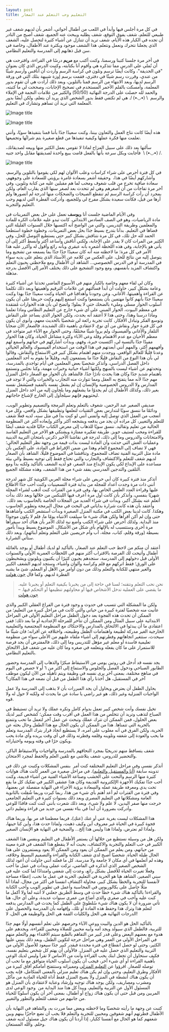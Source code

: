 ```yaml
---
layout: post
title: التعليم وحب التعلم عند الصغار
---
```


في كل مرة أجلس فيها وأبدأ في اللعب من أطفال أخواتي، أشعر بأن لديهم شغف غير طبيعي للتعلم، شغف يفوق التوقع، شغف يطلبه ويبحث عنه الجميع، شغف أصبح من النادر أن تجده في الكبار هذه الأيام، شغف تريد أن تتنازل عن أشياء كثيرة لتحصل عليه، الشغف الذي يجعلنا نتحرك ونعمل ونتعلم، هذا الشغف موجود وبكثرة عند الأطفال، وخاصة في سن قبل ذهابهم إلى المدرسة والتعليم النظامي.

في أخر مرة جلسنا كتبنا ورسمنا، وكنت أكتب مع **مريم** درسًا في القراءة، واقترحت هي أن تُملي علي الدرس مما تتذكره هي وأقوم أنا بكتابته، وكتبت الدرس الذي كان بعنوان "في الحديقة"، وكانت أيضًا ترسم وتلون في كراسة الرسم وأردت أن أنافس وأرسم شيئًا من عندي، وقررت رسم شيئًا في دفتري، فقمت برسم إوزة شبيهة بتلك التي في ورقة الرسم لديها، وبعد الانتهاء من الرسم قمنا بالتلوين، وبعد ذلك أرادت هي أن تقوم بدور المعلمة، وأمسكت بالقلم الأحمر المستخدم في تصحيح الإجابات، وصححت لي ما كتبته، والحمد لله حصلت على الدرجة النهائية (50/50) والكثير من علامات النجمة في الإملاء والرسم  \ (•◡•) /. هي لم تكتفي فقط بدور الشخص الذي يريد أن يتعلم، ولكن أيضًا بدور المعلمة التي تريد أن تساهم وتشارك في التعليم.

![Image title](https://oktob-editor.s3.amazonaws.com/uploads%2F1448819477544-2015-11-29+18.14.46.jpg)

![Image title](https://oktob-editor.s3.amazonaws.com/uploads%2F1448820491306-2015-09-25+13.56.12.jpg)

هذه أيضًا كانت نتاج العمل والتعاون بيننا، وكنت سعيدًا جدًا بأننا قمنا بتنفيذها سويًا، وأنني تعلمت منها فكرة عملها وكيفية تنفيذها من قطع صغيرة يتم شرائُها وتجميعها.

سألتها بعد ذلك على سبيل المزاح لماذا لا تقومي بعمل الكثير منها وبيعه لصديقاتك، فأجابت وبكل سرعة بأنها بالفعل قامت ببيع واحدة لصديقتها مقابل واحد جنيه  \ (•◡•) /.

![Image title](https://oktob-editor.s3.amazonaws.com/uploads%2F1454099482508-2015-12-25+17.36.33.jpg)

في كل فترة أحرص على شراء كراسات وعلب الألوان لهم لكي يقوموا بالتلوين والرسم، وأشاركهم أيضًا في هذا،  وحقيقة أشعر بسعادة غامرة برؤيتي للسعادة على وجوههم، سعادة صافية تخرج من قلب شغوف ومحب لما هم مقبلين عليه من كتابة وتلوين، وفي آخر مرة تفاجأت من أن أصغرهم وهي لم تتحدث بعد لصغر سنها الذي يقارب العام، ولكن بمجرد أن رأت كراسة الرسم لم تنقطع الصيحات والضحكات منها لدرجة لم أتصورها ولم أرها من قبل، فكانت سعيدة بشكل مفرح لي وللجميع، وأدركت الفطرة التي لديهم وحب التعليم والتجربة.

وفي الأيام الماضية جلست أنا و**يوسف** نعمل على حل بعض التمرينات في مادة الرياضيات، وهو في الصف السادس الابتدائي. كانت تبدو عليه علامات الكره للمادة والمعلمين وطريقة التدريس، والتي من الواضح أنه اكتسبها خلال السنوات القليلة التي قضاها في التعليم. بدأنا بتدرج بسيط جدًا بحل بعض التمرينات، وخطوة خطوة استطعنا الحمد لله حل تلك، في كل مرة نتناقش بشكل كبير حتى يستطيع التوصل للحل، وفي الكثير من المرات كان لا يقدر على الإجابة، ولكني أناقش وأساعد أكثر وأبسط أكثر إلى أن يأتي هو بالإجابة، وفي هذه اللحظة أشعره بأنه عبقري وبأنه رائع وأقول له وأكرر عليه هذا الأمر في كل مرة؛ ما لاحظته منه أنه كان سعيدًا جدًا جدًا بما يسمعه من تشجيع وما يتوصل إليه من نتائج للحل، على العكس من كلامه عن الأستاذ الذي يتعلم على يديه سواء في المدرسة أو في الدرس الخصوصي... الشاهد أن الأطفال ومع ملاحظتي يحبون التعلم واكتشاف المزيد بأنفسهم، ومع وجود التشجيع على ذلك يختلف الأمر إلى الأفضل بدرجة مذهلة.

وكان لي لقاء معهم وخاصة بالكبار منهم في الأسبوع الماضي تحدثنا عن أشياء كثيرة وعامة بشكل كبير، حاولت أن أبدأ فسألتهم عن علامات الترقيم وأهميتها وبعد ذلك تكلمنا عن القراءة وأهميتها، الأغاني، وعن وجودنا وأهدافنا في الحياة وكنت سعيدًا جدًا بهذا وكنت سعيدًا جدًا بأنهم كانوا مهتمين بأن يستمعوا وكنت أستمع إليهم وكنت حريصًا على أن يكون أسلوب الحوار مسلي ومليء بالضحك حتى لا يملوا؛ واتضح لي بأن هذه الحوارات مُفتقدة في معظم البيوت، الحوار المبني على أي شيء خارج عن التعليم النظامي وماذا تعلمنا وماذا درسنا وهذا، وحتى هذا لا أعتقد أنه يحدث، ولكن الحوار الذي يساعد على النقاش وتوسع الفكر وتبادل الأفكار، كانت تجربة رائعة لي شخصيًا بالحديث معهم، وأنوى أن يكون في كل فترة حوار ونقاش من أي نوع، لاعتقادي بأهمية ذلك الشديدة. فالصغار الآن ضحايا التلفاز والأغاني والفيسبوك ولم يروا شيئًا مختلفًا، وحتى الحوار مع الآباء غير متواجد في معظم الأحيان مع عدم الاهتمام وقلة وعي الآباء وكثرة مشاغل الحياة. وكان هذا الحوار مفيدًا جدًا بالنسبة لي، اكتسبت خبرة، وفهم، وبدأت أشاركهم في حياتهم وأسمع لهم وأفهمهم أكثر، والمهم أنني أبعدتهم في هذا الوقت من استخدام الفيسبوك والعالم الخيالي وعدنا قليلًا للعالم الواقعي. ووجدت منهم اهتمام بشكل كبير في الاستماع والنقاش، وقالوا لي بأن هذا النوع من النقاش قليلًا جدًا ما يستمعون إليه، وقليلاً ما يقوم به أحد المعلمين داخل الفصل الدراسي، وأتذكر شخصيًا بعض المعلمين في أيام تواجدي بالمدرسة، وتحدثهم عن أشياء ليست بالمنهج ولكنها أشياء حياتية وخبرات مهمة، وكنا نجلس ونستمع باهتمام شديد جدًا وكان هذا يحدث نادرًا جدًا. فالشاهد بأن الحوار مع الصغار داخل المنزل مهم جدًا لأنه مما يتفتح به العقل ومما تتوارث منه التجارب والخبرات والتي لا توجد في المدارس ولا الدروس الخصوصية والإنسان إن لم يشغل نفسه بالمفيد فسيُشغل نفسه بغير ذلك، وكذلك الأطفال إن لم يجدوًا ما يشغلهم وما يلجأون إليه من أحد داخل المنزل ليحتويهم فإنهم سيلجأول إلى الخارج لإشباع حاجاتهم.

صديقي الصغير عبد الرحمن، شغوف بالتعلم وتعلم البرمجة والتصميم وتطوير الويب، ودائمًا ما ننسق سويًا لنتدارس بعض التقنيات لتعلمها وتطبيقها بشكل واقعي، وكل مرة أتعجب من العمل الذي توصل إليه وأتمنى أنني لو كنت بدأ في مثل سنه، لديه فعلًا شغف للتعلم والتغيير، كل مراده أن يجد من يدفعه ويشجعه أكثر وأكثر وإبعاده أكثر عن المنظومة الحالية من تعليم وتقاليد. ننسق سويًا للذهاب إلى معرض الكتاب حاليًا فلديه شغف أيضًا للقراءة ومحب لستيف جوبز. طريقة تفكيره ممتازة ويشتكي هو الآخر من التعليم الفاسد والامتحانات والدروس وما إلى ذلك، لدرجة في نقاشنا الأخير ذكرني بامتحان التربية الدينية وعمليات الغش التي حدثت وأن المادة ليست بذات قيمة من وجهة نظر التعليم الحالي؛ فهي لا تضاف إلى المجموع العام وهذا من ضمن الإفراط في المادة، على العكس بأن مادة مثل التربية الفنية تضاف للمجموع، وتناقشنا في الموضوع قليلًا، الشاهد بأن الصغار لديهم شغف للتعلم والاكتشاف والتجارب والتي تحتاج فقط إلى توجيه بسيط والى بيئة مساعدة على الإبداع لكي يكون الإبداع منذ الصغر، فو لديه الشغف بالتأكيد ولكنه بدأ ومع التلقين والتدجين المدرسي يفقد شيء من هذا الشغف، وهذه مشكلة الجميع.

أتذكر منذ فترة كبيرة كان أبي حريص على شراء مجلة العربي الكويتية كل شهر لدرجة أنني ذات مرة وجدت أعداد للمجله من بداية فترة التسعينيات وكنت أحب جدًا الاطلاع عليها وقراءة العدد العلمي الخاص بها، وفي فترة من الفترات كنت أذهب لشراء المجلة شهريًا بنفسي، وأتذكر بأن كانت أول مرة أعرف فيها اللينكس من خلالها وبعد ذلك بدأت أتعلم عنه بشكل أكبر، وبدأت في شراء العديد من المجلات الخاصة بالحاسوب بعد ذلك،  وأعتقد بأن هذه كانت شرارة بداياتي في البحث في مجال البرمجة وتطوير الحاسوب وهكذا. كانت لدينا بعض الكتب في مكتبة المنزل الصغيرة وبدأت أستشعر الكتب وأشاهدها حتى وإن لم أكن أقرأها ولكن هناك شىء ما سيلفت الانتباه يومًا ما، فلم لا يكون موجودًا منذ البداية. ولذلك أحرص على شراء الكتب وأضع نية لذلك الأمر بأن هناك أحد سيقرأها مرة أخرى وستتسبب له بالإلهام بأي شكل من الأشكال. الموضوع بسيط ويبدأ بأمور بسيطة (ورقة وقلم، كتاب، مجلة، أب وأم حريصين على التعلم وتعلم أبنائهم). وبعد ذلك ستأتي الشرارة.

أعتقد أن منكم من لاحظ حب التعلم عند الصغار، بالتأكيد لو لديك أطفال أو يوجد بالعائلة أطفال وأتيحت لك الفرصة بالاقتراب أكثر منهم في اللحظات العمرية الأولى والسنوات الأولى قبل دخولهم إلى المدرسة، ستجدهم يحبون كثيرًا أن يكتبون ويلونون ويشخبطون على الورق؛ فقط اتركهم مع قلم وكراسة وألوان وأشياء، وستجد لديهم الشغف الكبير والغير منتهي للكتابة والتعلم وذلك من دون أوامر من الأهل أو المعلم، شئ ما يشبه الفطرة لديهم. وكما قال [جون هولت](https://ar.wikipedia.org/wiki/%D8%AC%D9%88%D9%86_%D9%87%D9%88%D9%84%D8%AA_%28%D9%85%D8%B9%D9%84%D9%85%29)

> نحن نحب التعلم ونتقنه؛ لسنا في حاجة إلى من يخبرنا بكيفية التعلم أو يجبرنا عليه. ما يقضي على العملية تدخل الأشخاص فيها أو محاولتهم تنظيمها أو التحكم فيها. – [جون هولت](https://ar.wikipedia.org/wiki/%D8%AC%D9%88%D9%86_%D9%87%D9%88%D9%84%D8%AA_%28%D9%85%D8%B9%D9%84%D9%85%29)

ولكن ما المشكلة التي تتسبب في حدوث و وجود فترة من الفراغ العقلي الكبير والذي عانيت منه شخصيًا لفترة كبيرة من حياتي والتي كانت في مراحل كبيرة من التعليم؛ من الممكن أن تحدث هذه الفجوة بعد دخول الطفل مراحل التعليم الأولى في المراحل الابتدائية على سبيل المثال ومن الممكن أن تتأخر للمرحلة الإعدادية أو ما بعد ذلك؛ ففي اعتقادي ما أن يبدئوا في الالتحاق بالمدارس والاحتكاك مع المنظومة المجتمعية والتعليمية الخارجية الغير مدركة لطبيعة واهتمامات الطفل وطبيعته، واختلافه عن أقرانه؛ فان شيئًا ما سيحدث، ستتغير اتجاهاتهم وفطرتهم إلى أشياء ملقاه عليهم من الأعلى سواء من منظومة تعليمية فاسدة أو معلم غير مؤهل للتدريس وما إلى ذلك، فالمفترض أن يجد فرصة للاستمرار على ما كان يفعله ويتعلمه في صغره وما كان عليه من شغف قبل الالتحاق بالتعليم النظامي.

يجد نفسه قد أُدخل في روتين يومي من الاستيقاظ مبكرًا والذهاب إلى المدرسة وحضور الطابور الصباحي ودخول الفصل والجلوس والاستماع إلى اكثر من ٦ أو ٧ حصص في اليوم في مناهج مختلفة، بمعنى آخر يرى نفسه في وظيفة ويتم تأهيله من الآن ليكون موظف آخر في المستقبل، هل أخذنا رأي هذا الطفل من قبل أن نضعه في هذا المكان؟

يحاول الطفل أن يعترض ويحاول أن يجد المبررات بأن لا يذهب إلى المدرسة ولا عمل الواجبات المنزلية وغير ذلك، هو غير راضي يا سادة عن ما يحدث له ولكنه لا حول له ولا قوه.

تخيل نفسك وأنت شخص كبير تعمل بدوام كامل وتكره عملك ولا تريد أن تستيقظ في الصباح لتذهب وتريد أن تتخلص من هذا العمل في أقرب وقت ممكن؛ كشخص كبير لديك بعض الحلول، فمن الممكن أن تترك عملك وتبحث عن عمل آخر لتعمل ما تحب وتتمتع بالحرية التي تتمناها. هذا من الممكن أن يكون الحال مع هذا الطفل وحال بحثه عن الحرية، ولكن الفرق في أنه مغلوب على أمره، لا يستطيع اتخاذ قرار بترك المدرسة وتعلم ما يحب والعودة إلى شغفه وتلوينه وقلمه وفطرته وذلك في أي وقت يريده وأي مادة يحب ويكون حرًا في وقته ويومه واختياراته.

شغف يتساقط منهم تدريجيًا بمجرد التحاقهم بالمدرسة والواجبات والاستيقاظ الباكر، والتحضير للدروس، شغف يتلاشى مع تلقين العلم والحفظ لمجرد الامتحان.

أتذكر نفسي وفي مراحل التعليم المختلفة كنت أمر  بنفس المشكلات وكتبت عن ذلك في تدوينه سابقة ([أنا والمستقبل والتعليم](https://oktob.io/posts/2)). في مراحل صغيرة من العمر كانت هناك هوايات كثيرة منها الرسم والنحت على الخشب وصناعة الأشياء الفنية من أشياء قديمة، وكنت أحب جدًا تفكيك الأجهزة الإلكترونية القديمة وكان هذا عشقي الكبير في تفكيك كل ما يقع تحت يدي ومعرفة طريقة عمله والسعادة برؤية الأجزاء في النهاية منفصلة عن بعضها، وفي فترة من الفترات لم أعد أهتم بأي شيء من هذا، ربما كبرت وربما شُغِلت بالثانوية العامة ومشكلاتها في التعليم المصري وبعد ذلك بسنوات كثيرة في التعليم الجامعي خرجت منها صفر اليدين، لا علم ولا شيء، وبعد ذلك شعرت بأنني كنت كنت فاقدًا للوعي وأدركت بضرورة أن أبدأ في بناء نفسي من جديد من قراءة وتعليم ذاتي.

هذا المشكلات ليست بغرية عني أو عنك (عنكِ)، فربما معظمنا قد مر بها، وربما هناك فجوة كبيرة في الحياة غير معروف أين وكيف ذهبت، ولماذا حدث هذا، وأين كنا حينها، ولماذا لم نعترض، ولماذا هذا وليس هذا إلخ... والضحية في النهاية هو الإنسان الصغير.

ولكن هل من وسيلة نستطيع من خلالها أن يستمر الأطفال في التعليم وبنفس هذا الشغف الكبير في حب التعلم والتجربة والاكتشاف، بحيث أنه لا ينقطع هذا الشغف في فترة معينة من حياتهم، ومن يعلم من الممكن أن يعود ومن الممكن ألا يعود ويستمرون على هذا الحال طيلة الحياة. شخصيًا أصبح لدي شغف الكتابة والقراءة والتصميم البسيط وخلافه، وهذه لم أتعلمها في أي مكان لا جامعة ولا مدرسة، كل ما فعلته أنني حاولت أن أعود لذلك الشخص الصغير الذي أتذكره في الماضي، تركت عملي وبدأت في عمل ما أحب وفعلًا تغيرت الحياة للأفضل بشكل رائع، وعدت إلى شغفي وامتدادًا لما كنت عليه في سني الصغير، الشاهد هنا هو الحرية في التعليم، الحرية في عمل ما نحب، إعطاء مساحة لأنفسنا للتجربة والخطأ بشكل كبير، محاولة اكتشاف انفسنا في أكثر من مجال، لماذا أنا مثلًا حاصل على بكالوريوس في المحاسبة وأعمل في تطوير الويب وأحب الكتابة والقراءة! بالتأكيد هناك شيء خطأ حدث في وسط الطريق جعلني لا أنتبه لما ولا أكمل ما كنت عليه وأحب في صغري والذي أضاع من عمري سنوات عديدة، وعلى أي حال، هنا تأتي ضرورة أن لا يكون هناك شيء سُلطويّ على الطفل كما يحدث في المدارس يدفعه لتعلم هذا وترك هذا وحفظ هذه المادة أو تلك، وإفهامه بأن المدرسة والحصول على الدرجات النهائية هي الحل والكليات القمة هي الحل والوظيفة هي الحل، لا!

بالتأكيد الحل هو الدين والبيت ووعي الآباء وحرصهم على تعلم أنفسهم أولًا مهم جدًا للتربية، فالطفل الذي سيولد ويجد أمه وأبيه محبين للصلاة ومحبين للقراءة، ويجدهم على هدوء مع بعضهم البعض وعلى قدر كبير من التفاهم بالطبع سيتم الاقتداء بهم والتعلم منهم في المراحل الأولى من العمر وهي مراحل حرجة لتكوين الطفل، وبعد ذلك ينبني عليها الكثير، وحتى لو حصل انقطاع في فترة محددة فبقدر كبير جدًا سيعود للأصول الأولى من التربية والتعليم الذي حصل عليه في المنزل. فالأولى أن يهتم كل شخص بتعليم نفسه، فكيف ستحاول أن تجعل ابنك يحب القراءة وأنت من الأساس لا تقرأ وليس لديك الوعي بأهمية القراءة أو أي شيء آخر، فيجب أن يكون أسلوب الحياة متوافق مع ما تحب أن توصله للصغار. اقرؤوا عن [التعليم المنزلي](https://www.google.com.eg/search?q=%D8%A7%D9%84%D8%AA%D8%B9%D9%84%D9%8A%D9%85+%D8%A7%D9%84%D9%85%D9%86%D8%B2%D9%84%D9%8A&ie=utf-8&oe=utf-8&gws_rd=cr&ei=cHyrVvH1IIjjUbqUp4gG) ومميزاته وستتفتح أمامكم آفاق كبيرة من الأفكار وطرق التعليم، وحتى وإن لم يكن هناك تعليم منزلي بالمعنى المتكامل، فإنه يجب أن يكون هناك أنشطة في المنزل ولا يصبح المنزل فقط أداة للحياة المادية من مأكل ومشرب ومصاريف، ولكن يوجد هناك توجبه وإرشاد وعناية لاعتقادي بأن المنزل هو المسئول الأول عن التربية والتعليم، ويبدأ كل هذا منذ البداية من  وجود الوعي لدى المربين ومن قبل حتى أن يكون هناك زواج أو أطفال، بمعنى آخر أن يكون أسلوبًا للحياة من جانبهم من شغف للتعلم والتطور والتغيير.

كتبت عن وجهة ما رأيته شخصيًا وما لاحظته وبعض مما مررت به، والشاهد في النهاية بأن الأطفال فطرتهم أنهم شغوفين ومحبين للتجربة والتعلم فلا يجب أن نضع حاجزًا بينهم وبين شغفهم كما هو الحال مع أنفسنا ككبار، إذا أردنا أن يكون هناك جيل مسئول لديه شغف وحلم. والله المستعان.